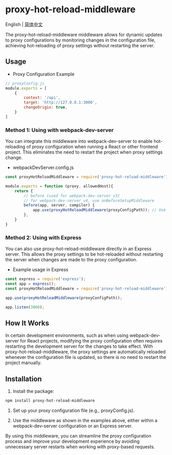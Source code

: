 # proxy-hot-reload-middleware

English | [简体中文](./README.cn.md)

The proxy-hot-reload-middleware middleware allows for dynamic updates to proxy configurations by monitoring changes in the configuration file, achieving hot-reloading of proxy settings without restarting the server.

## Usage

- Proxy Configuration Example
  
```js
// proxyConfig.js
module.exports = [ 
    {
        context: '/api',
        target: 'http://127.0.0.1:3000',
        changeOrigin: true,
    }
]
```

### Method 1: Using with webpack-dev-server

You can integrate this middleware into webpack-dev-server to enable hot-reloading of proxy configuration when running a React or other frontend project. This eliminates the need to restart the project when proxy settings change.


- webpackDevServer.config.js

```js
const proxyHotReloadMiddleware = require('proxy-hot-reload-middleware');

module.exports = function (proxy, allowedHost){
    return {
        // before (used for webpack-dev-server v3)
        // for webpack-dev-server v4, use onBeforeSetupMiddleware
        before(app, server, compiler) {
            app.use(proxyHotReloadMiddleware(proxyConfigPath)); // Use proxy configuration file path
        },
    }
}
```

### Method 2: Using with Express

You can also use proxy-hot-reload-middleware directly in an Express server. This allows the proxy settings to be hot-reloaded without restarting the server when changes are made to the proxy configuration.


- Example usage in Express

```js
const express = require('express');
const app = express();
const proxyHotReloadMiddleware = require('proxy-hot-reload-middleware');

app.use(proxyHotReloadMiddleware(proxyConfigPath));

app.listen(3000);
```

## How It Works

In certain development environments, such as when using webpack-dev-server for React projects, modifying the proxy configuration often requires restarting the development server for the changes to take effect. With proxy-hot-reload-middleware, the proxy settings are automatically reloaded whenever the configuration file is updated, so there is no need to restart the project manually.

## Installation

1. Install the package:

```bash
npm install proxy-hot-reload-middleware
```

1. Set up your proxy configuration file (e.g., proxyConfig.js).

2. Use the middleware as shown in the examples above, either within a webpack-dev-server configuration or an Express server.

By using this middleware, you can streamline the proxy configuration process and improve your development experience by avoiding unnecessary server restarts when working with proxy-based requests.
